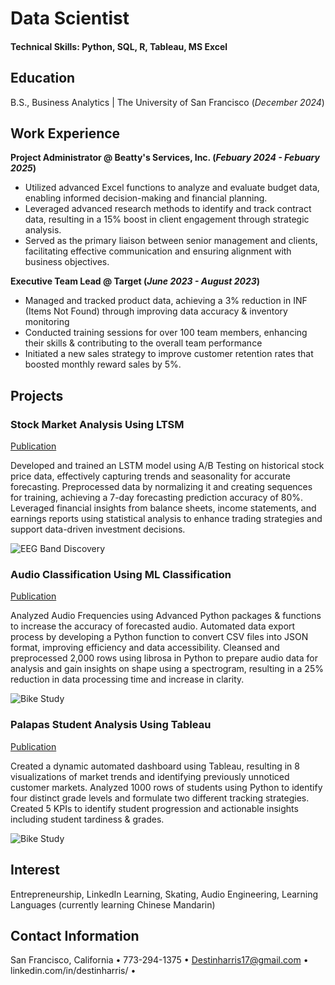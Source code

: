 # Data Scientist

#### Technical Skills: Python, SQL, R, Tableau, MS Excel

## Education			        		
B.S., Business Analytics | The University of San Francisco (_December 2024_)

## Work Experience

**Project Administrator @ Beatty's Services, Inc. (_Febuary 2024 - Febuary 2025_)**
- Utilized advanced Excel functions to analyze and evaluate budget data, enabling informed decision-making and financial planning.
- Leveraged advanced research methods to identify and track contract data, resulting in a 15% boost in client engagement through strategic analysis.
- Served as the primary liaison between senior management and clients, facilitating effective communication and ensuring alignment with business objectives.
  
**Executive Team Lead @ Target (_June 2023 - August 2023_)**
- Managed and tracked product data, achieving a 3% reduction in INF (Items Not Found) through improving data accuracy &
inventory monitoring
- Conducted training sessions for over 100 team members, enhancing their skills & contributing to the overall team performance
- Initiated a new sales strategy to improve customer retention rates that boosted monthly reward sales by 5%.

## Projects
### Stock Market Analysis Using LTSM
[Publication](https://www.mdpi.com/1424-8220/22/8/3048)

Developed and trained an LSTM model using A/B Testing on historical stock price data, effectively capturing trends and seasonality for accurate forecasting. Preprocessed data by normalizing it and creating sequences for training, achieving a 7-day forecasting prediction accuracy of 80%. Leveraged financial insights from balance sheets, income statements, and earnings reports using statistical analysis to enhance trading strategies and support data-driven investment decisions.

![EEG Band Discovery](/assets/img/eeg_band_discovery.jpeg)

### Audio Classification Using ML Classification
[Publication](https://www.mdpi.com/1424-8220/22/11/4240)

Analyzed Audio Frequencies using Advanced Python packages & functions to increase the accuracy of forecasted audio. Automated data export process by developing a Python function to convert CSV files into JSON format, improving efficiency and data accessibility. Cleansed and preprocessed 2,000 rows using librosa in Python to prepare audio data for analysis and gain insights on shape using a spectrogram, resulting in a 25% reduction in data processing time and increase in clarity.

![Bike Study](/assets/img/bike_study.jpeg)

### Palapas Student Analysis Using Tableau
[Publication](https://www.mdpi.com/1424-8220/22/11/4240)

Created a dynamic automated dashboard using Tableau, resulting in 8 visualizations of market trends and identifying previously unnoticed customer markets. Analyzed 1000 rows of students using Python to identify four distinct grade levels and formulate two different tracking strategies. Created 5 KPIs to identify student progression and actionable insights including student tardiness & grades.

![Bike Study](/assets/img/bike_study.jpeg)

## Interest

Entrepreneurship, LinkedIn Learning, Skating, Audio Engineering, Learning Languages (currently learning Chinese Mandarin)

## Contact Information

San Francisco, California • 773-294-1375 • Destinharris17@gmail.com • linkedin.com/in/destinharris/ •
